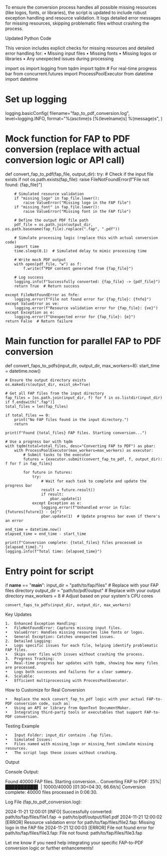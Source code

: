 To ensure the conversion process handles all possible missing resources (like logos, fonts, or libraries), the script is updated to include robust exception handling and resource validation. It logs detailed error messages for missing resources, skipping problematic files without crashing the process.

Updated Python Code

This version includes explicit checks for missing resources and detailed error handling for:
	•	Missing input files
	•	Missing fonts
	•	Missing logos or libraries
	•	Any unexpected issues during processing

import os
import logging
from tqdm import tqdm  # For real-time progress bar
from concurrent.futures import ProcessPoolExecutor
from datetime import datetime

# Set up logging
logging.basicConfig(
    filename="fap_to_pdf_conversion.log",
    level=logging.INFO,
    format="%(asctime)s [%(levelname)s] %(message)s",
)

# Mock function for FAP to PDF conversion (replace with actual conversion logic or API call)
def convert_fap_to_pdf(fap_file, output_dir):
    try:
        # Check if the input file exists
        if not os.path.exists(fap_file):
            raise FileNotFoundError(f"File not found: {fap_file}")

        # Simulated resource validation
        if "missing_logo" in fap_file.lower():
            raise ValueError("Missing logo in the FAP file")
        if "missing_font" in fap_file.lower():
            raise ValueError("Missing font in the FAP file")

        # Define the output PDF file path
        pdf_file = os.path.join(output_dir, os.path.basename(fap_file).replace(".fap", ".pdf"))

        # Simulate processing logic (replace this with actual conversion code)
        import time
        time.sleep(0.1)  # Simulated delay to mimic processing time

        # Write mock PDF output
        with open(pdf_file, "w") as f:
            f.write(f"PDF content generated from {fap_file}")

        # Log success
        logging.info(f"Successfully converted: {fap_file} -> {pdf_file}")
        return True  # Return success

    except FileNotFoundError as fnfe:
        logging.error(f"File not found error for {fap_file}: {fnfe}")
    except ValueError as ve:
        logging.error(f"Resource validation error for {fap_file}: {ve}")
    except Exception as e:
        logging.error(f"Unexpected error for {fap_file}: {e}")
    return False  # Return failure


# Main function for parallel FAP to PDF conversion
def convert_faps_to_pdfs(input_dir, output_dir, max_workers=8):
    start_time = datetime.now()

    # Ensure the output directory exists
    os.makedirs(output_dir, exist_ok=True)

    # Get all FAP files from the input directory
    fap_files = [os.path.join(input_dir, f) for f in os.listdir(input_dir) if f.endswith(".fap")]
    total_files = len(fap_files)

    if total_files == 0:
        print("No FAP files found in the input directory.")
        return

    print(f"Found {total_files} FAP files. Starting conversion...")

    # Use a progress bar with tqdm
    with tqdm(total=total_files, desc="Converting FAP to PDF") as pbar:
        with ProcessPoolExecutor(max_workers=max_workers) as executor:
            # Submit tasks to the executor
            futures = {executor.submit(convert_fap_to_pdf, f, output_dir): f for f in fap_files}
            
            for future in futures:
                try:
                    # Wait for each task to complete and update the progress bar
                    result = future.result()
                    if result:
                        pbar.update(1)
                except Exception as e:
                    logging.error(f"Unhandled error in file: {futures[future]} - {e}")
                    pbar.update(1)  # Update progress bar even if there's an error

    end_time = datetime.now()
    elapsed_time = end_time - start_time

    print(f"Conversion complete: {total_files} files processed in {elapsed_time}.")
    logging.info(f"Total time: {elapsed_time}")


# Entry point for script
if __name__ == "__main__":
    input_dir = "path/to/fap/files"  # Replace with your FAP files directory
    output_dir = "path/to/pdf/output"  # Replace with your output directory
    max_workers = 8  # Adjust based on your system's CPU cores

    convert_faps_to_pdfs(input_dir, output_dir, max_workers)

Key Updates

	1.	Enhanced Exception Handling:
	•	FileNotFoundError: Captures missing input files.
	•	ValueError: Handles missing resources like fonts or logos.
	•	General Exception: Catches unexpected issues.
	2.	Detailed Logging:
	•	Logs specific issues for each file, helping identify problematic FAP files.
	•	Skips over files with issues without crashing the process.
	3.	Progress Tracking:
	•	Real-time progress bar updates with tqdm, showing how many files are processed.
	•	Logs both successes and failures for a clear summary.
	4.	Scalable:
	•	Efficient multiprocessing with ProcessPoolExecutor.

How to Customize for Real Conversion

	•	Replace the mock convert_fap_to_pdf logic with your actual FAP-to-PDF conversion code, such as:
	•	Using an API or library from OpenText DocumentMaker.
	•	Integrating third-party tools or executables that support FAP-to-PDF conversion.

Testing Example

	•	Input Folder: input_dir contains .fap files.
	•	Simulated Issues:
	•	Files named with missing_logo or missing_font simulate missing resources.
	•	The script logs these issues without crashing.

Output

Console Output:

Found 40000 FAP files. Starting conversion...
Converting FAP to PDF:  25%|██████████▌              | 10000/40000 [01:30<04:30, 66.6it/s]
Conversion complete: 40000 files processed in 0:06:30.

Log File (fap_to_pdf_conversion.log):

2024-11-21 12:00:01 [INFO] Successfully converted: path/to/fap/files/file1.fap -> path/to/pdf/output/file1.pdf
2024-11-21 12:00:02 [ERROR] Resource validation error for path/to/fap/files/file2.fap: Missing logo in the FAP file
2024-11-21 12:00:03 [ERROR] File not found error for path/to/fap/files/file3.fap: File not found: path/to/fap/files/file3.fap

Let me know if you need help integrating your specific FAP-to-PDF conversion logic or further enhancements!